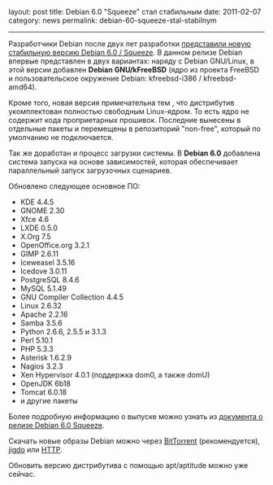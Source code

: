 layout: post
title: Debian 6.0 "Squeeze" стал стабильным
date: 2011-02-07
category: news
permalink: debian-60-squeeze-stal-stabilnym

---

Разработчики Debian после двух лет разработки [представили новую стабильную версию Debian 6.0 / Squeeze](http://www.debian.org/News/2011/20110205a "Анонс релиза Debian 6.0 Squeeze").  В данном релизе Debian впервые представлен в двух вариантах: наряду с Debian GNU/Linux, в этой версии добавлен **Debian GNU/kFreeBSD** (ядро из проекта FreeBSD и пользовательское окружение Debian: kfreebsd-i386 / kfreebsd-amd64). 

<!-- more -->

Кроме того, новая версия примечательна тем , что дистрибутив укомплектован полностью свободным Linux-ядром. То есть ядро не содержит кода проприетарных прошивок. Последние вынесены в отдельные пакеты и перемещены в репозиторий "non-free", который по умолчанию не подключается. 


Так же  доработан и процесс загрузки системы. В **Debian 6.0** добавлена система запуска на основе зависимостей, которая обеспечивает параллельный запуск загрузочных сценариев.


Обновлено следующее основное ПО:

  * KDE 4.4.5
  * GNOME 2.30
  * Xfce 4.6
  * LXDE 0.5.0
  * X.Org 7.5
  * OpenOffice.org 3.2.1
  * GIMP 2.6.11
  * Iceweasel 3.5.16
  * Icedove 3.0.11
  * PostgreSQL 8.4.6
  * MySQL 5.1.49
  * GNU Compiler Collection 4.4.5
  * Linux 2.6.32
  * Apache 2.2.16
  * Samba 3.5.6
  * Python 2.6.6, 2.5.5 и 3.1.3
  * Perl 5.10.1
  * PHP 5.3.3
  * Asterisk 1.6.2.9
  * Nagios 3.2.3
  * Xen Hypervisor 4.0.1 (поддержка dom0, а также domU)
  * OpenJDK 6b18
  * Tomcat 6.0.18
  * и другие пакеты

Более подробную информацию о выпуске можно узнать из [документа о релизе Debian 6.0 Squeeze](http://www.debian.org/releases/squeeze/releasenotes "Подробная информация о выпуске Debian 6.0 Squeeze"). 


Скачать новые образы Debian можно через [BitTorrent](http://www.debian.org/CD/torrent-cd/ "Скачать Debian через BitTorrent") (рекомендуется), [jigdo](http://www.debian.org/CD/jigdo-cd/#which "Скачать Debian через jigdo") или [HTTP](http://www.debian.org/CD/http-ftp/ "Скачать Debian по HTTP").


Обновить версию дистрибутива с помощью apt/aptitude можно уже сейчас.
